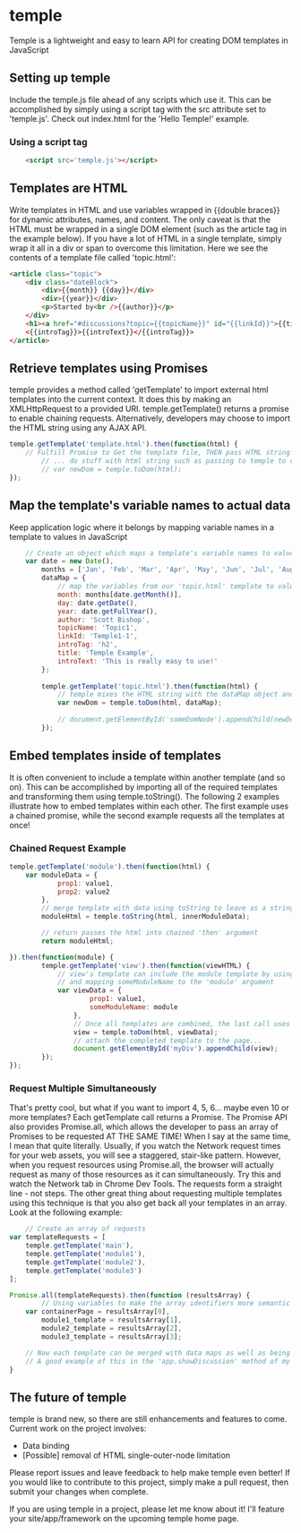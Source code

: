 # temple
Temple is a lightweight and easy to learn API for creating DOM templates in JavaScript

## Setting up temple
Include the temple.js file ahead of any scripts which use it. This can be accomplished by simply using a script tag with the src attribute set to 'temple.js'. Check out index.html for the 'Hello Temple!' example.

### Using a script tag
```HTML
    <script src='temple.js'></script>
```

## Templates are HTML
Write templates in HTML and use variables wrapped in {{double braces}} for dynamic attributes, names, and content.
The only caveat is that the HTML must be wrapped in a single DOM element (such as the article tag in the example below). If you have a lot of HTML in a single template, simply wrap it all in a div or span to overcome this limitation.
Here we see the contents of a template file called 'topic.html':
```HTML
<article class="topic">
    <div class="dateBlock">
        <div>{{month}} {{day}}</div>
        <div>{{year}}</div>
        <p>Started by<br />{{author}}</p>
    </div>
    <h1><a href="#discussions?topic={{topicName}}" id="{{linkId}}">{{title}}</a></h1>
    <{{introTag}}>{{introText}}</{{introTag}}>
</article>
```

## Retrieve templates using Promises
temple provides a method called 'getTemplate' to import external html templates into the current context. It does this by making an XMLHttpRequest to a provided URI. temple.getTemplate() returns a promise to enable chaining requests. Alternatively, developers may choose to import the HTML string using any AJAX API.
```JavaScript
temple.getTemplate('template.html').then(function(html) {
    // Fulfill Promise to Get the template file, THEN pass HTML string to the callback
        // ... do stuff with html string such as passing to temple to convert to DOM
        // var newDom = temple.toDom(html);
});
```

## Map the template's variable names to actual data
Keep application logic where it belongs by mapping variable names in a template to values in JavaScript
```JavaScript
    // Create an object which maps a template's variable names to values
    var date = new Date(),
        months = ['Jan', 'Feb', 'Mar', 'Apr', 'May', 'Jun', 'Jul', 'Aug', 'Sep', 'Oct', 'Nov', 'Dec'],
        dataMap = {
            // map the variables from our 'topic.html' template to values
            month: months[date.getMonth()],
            day: date.getDate(),
            year: date.getFullYear(),
            author: 'Scott Bishop',
            topicName: 'Topic1',
            linkId: 'Temple1-1',
            introTag: 'h2',
            title: 'Temple Example',
            introText: 'This is really easy to use!'
        };
        
        temple.getTemplate('topic.html').then(function(html) {
            // temple mixes the HTML string with the dataMap object and returns a DOM node/tree
            var newDom = temple.toDom(html, dataMap);
            
            // document.getElementById('someDomNode').appendChild(newDom);
        });
```

## Embed templates inside of templates
It is often convenient to include a template within another template (and so on). This can be accomplished by importing all of the required templates and transforming them using temple.toString(). The following 2 examples illustrate how to embed templates within each other. The first example uses a chained promise, while the second example requests all the templates at once!
### Chained Request Example
```JavaScript
temple.getTemplate('module').then(function(html) {
    var moduleData = {
            prop1: value1,
            prop2: value2
        },
        // merge template with data using toString to leave as a string for further construction...
        moduleHtml = temple.toString(html, innerModuleData);

        // return passes the html into chained 'then' argument
        return moduleHtml;

}).then(function(module) {
        temple.getTemplate('view').then(function(viewHTML) {
            // view's template can include the module template by using {{someModuleName}}
            // and mapping someModuleName to the 'module' argument
            var viewData = {
                    prop1: value1,
                    someModuleName: module
                },
                // Once all templates are combined, the last call uses toDom to return DOM rather than String
                view = temple.toDom(html, viewData);
                // attach the completed template to the page...
                document.getElementById('myDiv').appendChild(view);
        });
});
```
### Request Multiple Simultaneously
That's pretty cool, but what if you want to import 4, 5, 6... maybe even 10 or more templates? Each getTemplate call returns a Promise. The Promise API also provides Promise.all, which allows the developer to pass an array of Promises to be requested AT THE SAME TIME! When I say at the same time, I mean that quite literally. Usually, if you watch the Network request times for your web assets, you will see a staggered, stair-like pattern. However, when you request resources using Promise.all, the browser will actually request as many of those resources as it can simultaneously. Try this and watch the Network tab in Chrome Dev Tools. The requests form a straight line - not steps. The other great thing about requesting multiple templates using this technique is that you also get back all your templates in an array. Look at the following example:
```JavaScript
    // Create an array of requests
var templateRequests = [
    temple.getTemplate('main'),
    temple.getTemplate('module1'),
    temple.getTemplate('module2'),
    temple.getTemplate('module3')
];

Promise.all(templateRequests).then(function (resultsArray) {
        // Using variables to make the array identifiers more semantic
    var containerPage = resultsArray[0],
        module1_template = resultsArray[1],
        module2_template = resultsArray[2],
        module3_template = resultsArray[3];

    // Now each template can be merged with data maps as well as being inserted into each other
    // A good example of this in the 'app.showDiscussion' method of my forum example at line 99: https://github.com/blujagu/startupGrind/blob/master/js/app.js
}
```

## The future of temple
temple is brand new, so there are still enhancements and features to come. Current work on the project involves:
 - Data binding
 - [Possible] removal of HTML single-outer-node limitation

 Please report issues and leave feedback to help make temple even better!
 If you would like to contribute to this project, simply make a pull request, then submit your changes when complete.

If you are using temple in a project, please let me know about it! I'll feature your site/app/framework on the upcoming temple home page.
